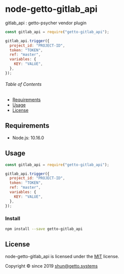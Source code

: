 # node-getto-gitlab_api

gitlab_api : getto-psycher vendor plugin

```javascript
const gitlab_api = require("getto-gitlab_api");

gitlab_api.trigger({
  project_id: "PROJECT-ID",
  token: "TOKEN",
  ref: "master",
  variables: {
    KEY: "VALUE",
  },
});
```


###### Table of Contents

- [Requirements](#Requirements)
- [Usage](#Usage)
- [License](#License)

## Requirements

- Node.js: 10.16.0


## Usage

```javascript
const gitlab_api = require("getto-gitlab_api");

gitlab_api.trigger({
  project_id: "PROJECT-ID",
  token: "TOKEN",
  ref: "master",
  variables: {
    KEY: "VALUE",
  },
});
```

### Install

```bash
npm install --save getto-gitlab_api
```


## License

node-getto-gitlab_api is licensed under the [MIT](LICENSE) license.

Copyright &copy; since 2019 shun@getto.systems

